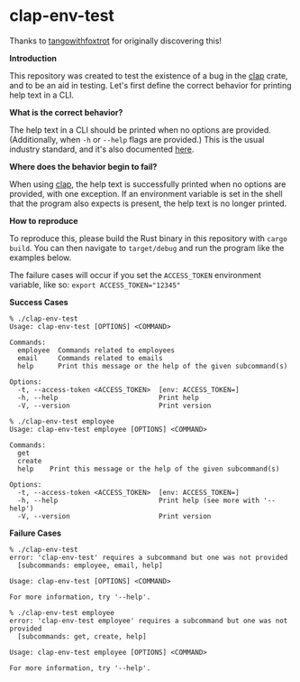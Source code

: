 # clap-env-test

Thanks to [tangowithfoxtrot](https://github.com/tangowithfoxtrot) for originally discovering this!

**Introduction**

This repository was created to test the existence of a bug in the [clap](https://github.com/clap-rs/clap) crate, and to be an aid in testing. Let's first define the correct behavior for printing help text in a CLI.

**What is the correct behavior?**

The help text in a CLI should be printed when no options are provided. (Additionally, when `-h` or `--help` flags are provided.) This is the usual industry standard, and it's also documented [here](https://clig.dev/#help).

**Where does the behavior begin to fail?**

When using [clap](https://github.com/clap-rs/clap), the help text is successfully printed when no options are provided, with one exception. If an environment variable is set in the shell that the program also expects is present, the help text is no longer printed.

**How to reproduce**

To reproduce this, please build the Rust binary in this repository with `cargo build`. You can then navigate to `target/debug` and run the program like the examples below.

The failure cases will occur if you set the `ACCESS_TOKEN` environment variable, like so: `export ACCESS_TOKEN="12345"`

**Success Cases**

```
% ./clap-env-test
Usage: clap-env-test [OPTIONS] <COMMAND>

Commands:
  employee  Commands related to employees
  email     Commands related to emails
  help      Print this message or the help of the given subcommand(s)

Options:
  -t, --access-token <ACCESS_TOKEN>  [env: ACCESS_TOKEN=]
  -h, --help                         Print help
  -V, --version                      Print version
```

```
% ./clap-env-test employee
Usage: clap-env-test employee [OPTIONS] <COMMAND>

Commands:
  get     
  create  
  help    Print this message or the help of the given subcommand(s)

Options:
  -t, --access-token <ACCESS_TOKEN>  [env: ACCESS_TOKEN=]
  -h, --help                         Print help (see more with '--help')
  -V, --version                      Print version
```

**Failure Cases**

```
% ./clap-env-test            
error: 'clap-env-test' requires a subcommand but one was not provided
  [subcommands: employee, email, help]

Usage: clap-env-test [OPTIONS] <COMMAND>

For more information, try '--help'.
```

```
% ./clap-env-test employee   
error: 'clap-env-test employee' requires a subcommand but one was not provided
  [subcommands: get, create, help]

Usage: clap-env-test employee [OPTIONS] <COMMAND>

For more information, try '--help'.
```